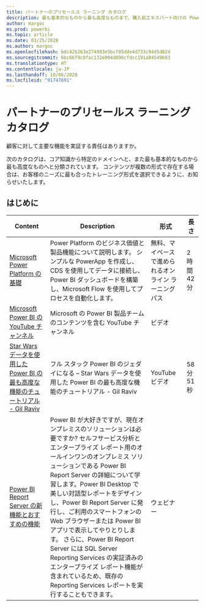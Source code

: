 ```yaml
---
title: パートナーのプリセールス ラーニング カタログ
description: 最も基本的なものから最も高度なものまで、購入前エキスパート向けの Power Apps のトレーニング オプションをすべて紹介します。
author: margoc
ms.prod: powerbi
ms.topic: article
ms.date: 03/25/2020
ms.author: margoc
ms.openlocfilehash: bdc42b263e274983e5bcf85dde4d733c94d5d82d
ms.sourcegitcommit: 6bc66f9c0fac132e004d096cfdcc191a04549683
ms.translationtype: HT
ms.contentlocale: ja-JP
ms.lasthandoff: 10/06/2020
ms.locfileid: "91747691"
---
```

# <a name="partner-pre-sales-learning-catalog"></a>パートナーのプリセールス ラーニング カタログ

顧客に対して主要な機能を実証する責任はありますか。 

次のカタログは、コア知識から特定のドメインへと、また最も基本的なものから最も高度なものへと分類されています。 コンテンツが複数の形式で存在する場合は、お客様のニーズに最も合ったトレーニング形式を選択できるように、お知らせいたします。

## <a name="get-started"></a>はじめに<a name="get-started"></a>
| Content  | Description | 形式  | 長さ   |
|-------------------------------------------------------------------------------------------------------------------------------------|-------------------------------------------------------------------------------------------------------------------------------------------------------------------------------------------------------------------------------------------------------------------------------------------------------------------------------------------------------------------------------------------------------------------------------------------------------------------------------------------------------------------------------------------------------------------|---------------------------------------|-------------|
| [Microsoft Power Platform の基礎](/learn/paths/power-plat-fundamentals/)   | Power Platform のビジネス価値と製品機能について説明します。 シンプルな PowerApp を作成し、CDS を使用してデータに接続し、Power BI ダッシュボードを構築し、Microsoft Flow を使用してプロセスを自動化します。   | 無料、マイペースで進められるオンライン ラーニング パス | 2 時間 42 分   |
| [Microsoft Power BI の YouTube チャンネル](https://www.youtube.com/user/mspowerbi/videos)                                                 | Microsoft の Power BI 製品チームのコンテンツを含む YouTube チャンネル  | ビデオ |             |
| [Star Wars データを使用した Power BI の最も高度な機能のチュートリアル - Gil Raviv](https://www.youtube.com/watch?v=r0Qk5V8dvgg) | フル スタック Power BI のジェダイになる – Star Wars データを使用した Power BI の最も高度な機能のチュートリアル - Gil Raviv  | YouTube ビデオ   | 58 分 51 秒 |
| [Power BI Report Server の新機能とおすすめの機能](https://info.microsoft.com/whats-new-powerbi-report-server-ondemand.html)       | Power BI が大好きですが、現在オンプレミスのソリューションは必要ですか? セルフサービス分析とエンタープライズ レポート用のオールインワンのオンプレミス ソリューションである Power BI Report Server の詳細について学習します。Power BI Desktop で美しい対話型レポートをデザインし、Power BI Report Server に発行し、ご利用のスマートフォンの Web ブラウザーまたは Power BI アプリで表示してやりとりします。 さらに、Power BI Report Server には SQL Server Reporting Services の実証済みのエンタープライズ レポート機能が含まれているため、既存の Reporting Services レポートを実行することもできます。 | ウェビナー   |             |